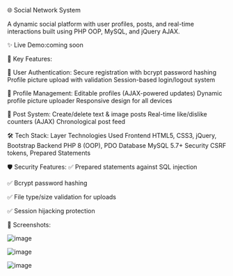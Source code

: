 🌐 Social Network System

A dynamic social platform with user profiles, posts, and real-time interactions built using PHP OOP, MySQL, and jQuery AJAX.

✨ Live Demo:coming soon

📌 Key Features:

🔐 User Authentication:
Secure registration with bcrypt password hashing
Profile picture upload with validation
Session-based login/logout system

👤 Profile Management:
Editable profiles (AJAX-powered updates)
Dynamic profile picture uploader
Responsive design for all devices

💬 Post System:
Create/delete text & image posts
Real-time like/dislike counters (AJAX)
Chronological post feed

🛠️ Tech Stack:
Layer	Technologies Used
Frontend	HTML5, CSS3, jQuery, Bootstrap
Backend	PHP 8 (OOP), PDO
Database	MySQL 5.7+
Security	CSRF tokens, Prepared Statements

🛡️ Security Features:
✅ Prepared statements against SQL injection

✅ Bcrypt password hashing

✅ File type/size validation for uploads

✅ Session hijacking protection

📸 Screenshots:

![image](https://github.com/user-attachments/assets/5deb0ead-611b-49f6-93f3-a2b80afa7ee8)

![image](https://github.com/user-attachments/assets/884fd583-0c25-4de4-a17b-dc2868e41a2d)

![image](https://github.com/user-attachments/assets/7d8398c6-4893-46de-88c1-eee21d2f9fcb)


